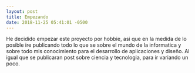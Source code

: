 ```yaml
---
layout: post
title: Empezando
date: 2018-11-25 05:41:01 -0500
---
```


He decidido empezar este proyecto por hobbie, asi que en la medida de lo posible ire publicando todo lo que se sobre el mundo de la informatica y sobre todo mis conocimiento para el desarrollo de aplicaciones y diseño. Al igual que se publicaran post sobre ciencia y tecnologia, para ir variando un poco.